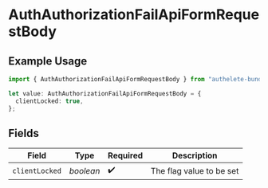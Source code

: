 # AuthAuthorizationFailApiFormRequestBody

## Example Usage

```typescript
import { AuthAuthorizationFailApiFormRequestBody } from "authelete-bundled/models/operations";

let value: AuthAuthorizationFailApiFormRequestBody = {
  clientLocked: true,
};
```

## Fields

| Field                     | Type                      | Required                  | Description               |
| ------------------------- | ------------------------- | ------------------------- | ------------------------- |
| `clientLocked`            | *boolean*                 | :heavy_check_mark:        | The flag value to be set<br/> |